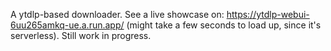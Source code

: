 A ytdlp-based downloader. See a live showcase on: https://ytdlp-webui-6uu265amkq-ue.a.run.app/ (might take a few seconds to load up, since it's serverless). Still work in progress. 